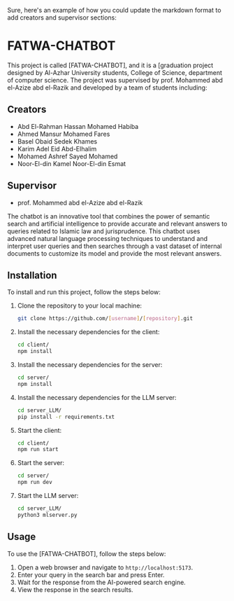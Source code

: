 Sure, here's an example of how you could update the markdown format to add creators and supervisor sections:

# FATWA-CHATBOT

This project is called [FATWA-CHATBOT], and it is a [graduation project designed by Al-Azhar University students, College of Science, department of computer science. The project was supervised by prof. Mohammed abd el-Azize abd el-Razik and developed by a team of students including:

## Creators

- Abd El-Rahman Hassan Mohamed Habiba 
- Ahmed Mansur Mohamed Fares
- Basel Obaid Sedek Khames
- Karim Adel Eid Abd-Elhalim
- Mohamed Ashref Sayed Mohamed
- Noor-El-din Kamel Noor-El-din Esmat

## Supervisor

- prof. Mohammed abd el-Azize abd el-Razik 

The chatbot is an innovative tool that combines the power of semantic search and artificial intelligence to provide accurate and relevant answers to queries related to Islamic law and jurisprudence. This chatbot uses advanced natural language processing techniques to understand and interpret user queries and then searches through a vast dataset of internal documents to customize its model and provide the most relevant answers.

## Installation

To install and run this project, follow the steps below:

1. Clone the repository to your local machine:

   ```bash
   git clone https://github.com/[username]/[repository].git
   ```

2. Install the necessary dependencies for the client:

   ```bash
   cd client/
   npm install
   ```

3. Install the necessary dependencies for the server:

   ```bash
   cd server/
   npm install
   ```

4. Install the necessary dependencies for the LLM server:

   ```bash
   cd server_LLM/
   pip install -r requirements.txt
   ```

5. Start the client:

   ```bash
   cd client/
   npm run start
   ```

6. Start the server:

   ```bash
   cd server/
   npm run dev
   ```

7. Start the LLM server:

   ```bash
   cd server_LLM/
   python3 mlserver.py
   ```

## Usage

To use the [FATWA-CHATBOT], follow the steps below:

1. Open a web browser and navigate to `http://localhost:5173`.
2. Enter your query in the search bar and press Enter.
3. Wait for the response from the AI-powered search engine.
4. View the response in the search results.
